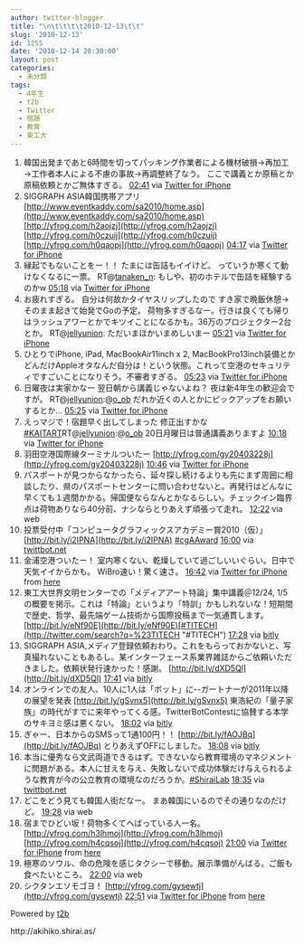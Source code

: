 ```yaml
---
author: twitter-blogger
title: "\n\t\t\t\t2010-12-13\t\t"
slug: '2010-12-13'
id: 1255
date: '2010-12-14 20:30:00'
layout: post
categories:
  - 未分類
tags:
  - 4年生
  - t2b
  - Twitter
  - 宿題
  - 教育
  - 東工大
---
```


<div xmlns:georss="http://www.georss.org/georss">

1.  <span><span>韓国出発まであと6時間を切ってパッキング作業者による機材破損→再加工→工作者本人による不慮の事故→再調整終了なう。 ここで講義とか原稿とか原稿依頼とかご無体すぎる。</span> <span>[<span>02:41</span>](http://twitter.com/o_ob/status/14313993929752577) <span>via [Twitter for iPhone](http://twitter.com/)</span></span></span>
2.  <span><span>SIGGRAPH ASIA韓国携帯アプリ [http://www.eventkaddy.com/sa2010/home.asp](http://www.eventkaddy.com/sa2010/home.asp) [http://yfrog.com/h2aojzj](http://yfrog.com/h2aojzj) [http://yfrog.com/h0czuij](http://yfrog.com/h0czuij) [http://yfrog.com/h0qaopj](http://yfrog.com/h0qaopj)</span> <span>[<span>04:17</span>](http://twitter.com/o_ob/status/14338098783588352) <span>via [Twitter for iPhone](http://twitter.com/)</span></span></span>
3.  <span><span>縁起でもないことをー！！ たまには缶詰もイイけど。 っていうか寒くて動けなくなるに一票。 RT@[tanaken_n](http://twitter.com/tanaken_n "tanaken_n"): もしや、初のホテルで缶詰を経験するのかw</span> <span>[<span>05:18</span>](http://twitter.com/o_ob/status/14353471025192961) <span>via [Twitter for iPhone](http://twitter.com/)</span></span></span>
4.  <span><span>お疲れすぎる。 自分は何故かタイヤスリップしたので すき家で晩飯休憩→そのまま起きて始発でGoの予定。 荷物多すぎるなー。行きは良くても帰りはラッシュアワーとかでキツイことになるかも。36万のプロジェクター2台とか。 RT@[jellyunion](http://twitter.com/jellyunion "jellyunion"): ただいまほかいまめしいまー</span> <span>[<span>05:21</span>](http://twitter.com/o_ob/status/14354137126801408) <span>via [Twitter for iPhone](http://twitter.com/)</span></span></span>
5.  <span><span>ひとりでiPhone, iPad, MacBookAir11inch x 2, MacBookPro13inch装備とかどんだけAppleオタなんだ自分は！という状態。これって空港のセキュリティですごいことになりそう。不審者すぎる。</span> <span>[<span>05:23</span>](http://twitter.com/o_ob/status/14354713529024512) <span>via [Twitter for iPhone](http://twitter.com/)</span></span></span>
6.  <span><span>日曜夜は実家かなー 翌日朝から講義じゃないよね？ 夜は新4年生の歓迎会ですが。 RT@[jellyunion](http://twitter.com/jellyunion "jellyunion"):@[o_ob](http://twitter.com/o_ob "o_ob") だれか近くの人とかにピックアップをお願いするとか…</span> <span>[<span>05:25</span>](http://twitter.com/o_ob/status/14355247669448704) <span>via [Twitter for iPhone](http://twitter.com/)</span></span></span>
7.  <span><span>えっマジで！宿題早く出してしまった 修正出すかな[#KAITART](http://twitter.com/search?q=%23KAITART "#KAITART")RT@[jellyunion](http://twitter.com/jellyunion "jellyunion"):@[o_ob](http://twitter.com/o_ob "o_ob") 20日月曜日は普通講義ありますよ</span> <span>[<span>10:18</span>](http://twitter.com/o_ob/status/14429010075328512) <span>via [Twitter for iPhone](http://twitter.com/)</span></span></span>
8.  <span><span>羽田空港国際線ターミナルついたー [http://yfrog.com/gy20403228j](http://yfrog.com/gy20403228j)</span> <span>[<span>10:46</span>](http://twitter.com/o_ob/status/14436075489464321) <span>via [Twitter for iPhone](http://twitter.com/)</span></span></span>
9.  <span><span>パスポートが見つからなかったら、延々探し続けるよりも先にまず周囲に相談したり、県のパスポートセンターに問い合わせないと。再発行はどんなに早くても１週間かかる。帰国便ならなんとかなるらしい。チェックイン臨界点は荷物ありなら40分前、ナシならとりあえず頑張って走れ。</span> <span>[<span>12:22</span>](http://twitter.com/o_ob/status/14460089469501440) <span>via web</span></span></span>
10.  <span><span>投票受付中「コンピュータグラフィックスアカデミー賞2010（仮）」 [http://bit.ly/i2IPNA](http://bit.ly/i2IPNA) [#cgAAward](http://twitter.com/search?q=%23cgAAward "#cgAAward")</span> <span>[<span>16:00</span>](http://twitter.com/o_ob/status/14514954631647232) <span>via [twittbot.net](http://twittbot.net/)</span></span></span>
11.  <span><span>金浦空港ついたー！ 室内寒くない、乾燥していて過ごしいいぐらい。日中で天気イイからかも。 WiBro速い！驚く速さ。</span> <span>[<span>16:42</span>](http://twitter.com/o_ob/status/14525536231497728) <span>via [Twitter for iPhone](http://twitter.com/)</span> from [here<span></span>](http://maps.google.com/maps?q=37.56564059,126.80148411)</span></span>
12.  <span><span>東工大世界文明センターでの「メディアアート特論」集中講義＠12/24, 1/5の概要を掲示。これは「特論」というより「特訓」かもしれないな！短期間で歴史、哲学、最先端ゲーム技術から国際投稿まで一気通貫します。 [http://bit.ly/eNf90E](http://bit.ly/eNf90E)[#TITECH](http://twitter.com/search?q=%23TITECH "#TITECH")</span> <span>[<span>17:28</span>](http://twitter.com/o_ob/status/14537116373483520) <span>via [bitly](http://bit.ly)</span></span></span>
13.  <span><span>SIGGRAPH ASIA,メディア登録依頼おわり。これをもらっておかないと、写真撮れないこともあるし。某インターフェース系業界雑誌からご依頼いただきました。依頼状発行速かった！感謝。 [http://bit.ly/dXD5Ql](http://bit.ly/dXD5Ql)</span> <span>[<span>17:41</span>](http://twitter.com/o_ob/status/14540356498497536) <span>via [bitly](http://bit.ly)</span></span></span>
14.  <span><span>オンラインでの友人、10人に1人は「ボット」に--ガートナーが2011年以降の展望を発表 [http://bit.ly/gSvnx5](http://bit.ly/gSvnx5) 東浩紀の「量子家族」の時代がすでに来年やってくる感。TwitterBotContestに協賛する本学のサキヨミ感は悪くない。</span> <span>[<span>18:02</span>](http://twitter.com/o_ob/status/14545862726262784) <span>via [bitly](http://bit.ly)</span></span></span>
15.  <span><span>ぎゃー、日本からのSMSって1通100円！！ [http://bit.ly/fAOJBq](http://bit.ly/fAOJBq) とりあえずOFFにしました。</span> <span>[<span>18:08</span>](http://twitter.com/o_ob/status/14547131868119040) <span>via [bitly](http://bit.ly)</span></span></span>
16.  <span><span>本当に優秀なら文武両道できるはず。できないなら教育環境のマネジメントに問題がある。本人に甘えを与え、失敗しないで成功体験だけ与えられるような教育が今の公立教育の環境なのだろうか。[#ShiraiLab](http://twitter.com/search?q=%23ShiraiLab "#ShiraiLab")</span> <span>[<span>18:35</span>](http://twitter.com/o_ob/status/14554114583171072) <span>via [twittbot.net](http://twittbot.net/)</span></span></span>
17.  <span><span>どこをどう見ても韓国人街だなー。 まあ韓国にいるのでその通りなのだけど。</span> <span>[<span>19:28</span>](http://twitter.com/o_ob/status/14567272257425408) <span>via web</span></span></span>
18.  <span><span>宿までひどい坂！荷物多くてへばっている人一名。 [http://yfrog.com/h3lhmoj](http://yfrog.com/h3lhmoj) [http://yfrog.com/h4cqsoj](http://yfrog.com/h4cqsoj)</span> <span>[<span>21:00</span>](http://twitter.com/o_ob/status/14590575680425984) <span>via [Twitter for iPhone](http://twitter.com/)</span> from [here<span></span>](http://maps.google.com/maps?q=37.50527280,127.02880215)</span></span>
19.  <span><span>極寒のソウル、命の危険を感じタクシーで移動。展示準備がんばる。ご飯も食べたいところ。</span> <span>[<span>22:00</span>](http://twitter.com/o_ob/status/14605705474478080) <span>via web</span></span></span>
20.  <span><span>シクタンエソモゴヨ！ [http://yfrog.com/gysewtj](http://yfrog.com/gysewtj)</span> <span>[<span>22:51</span>](http://twitter.com/o_ob/status/14618378262020096) <span>via [Twitter for iPhone](http://twitter.com/)</span> from [here<span></span>](http://maps.google.com/maps?q=37.51153744,127.05711561)</span></span>

</div>

Powered by [t2b](http://t2b.utilz.jp/)

<div>http://akihiko.shirai.as/</div>